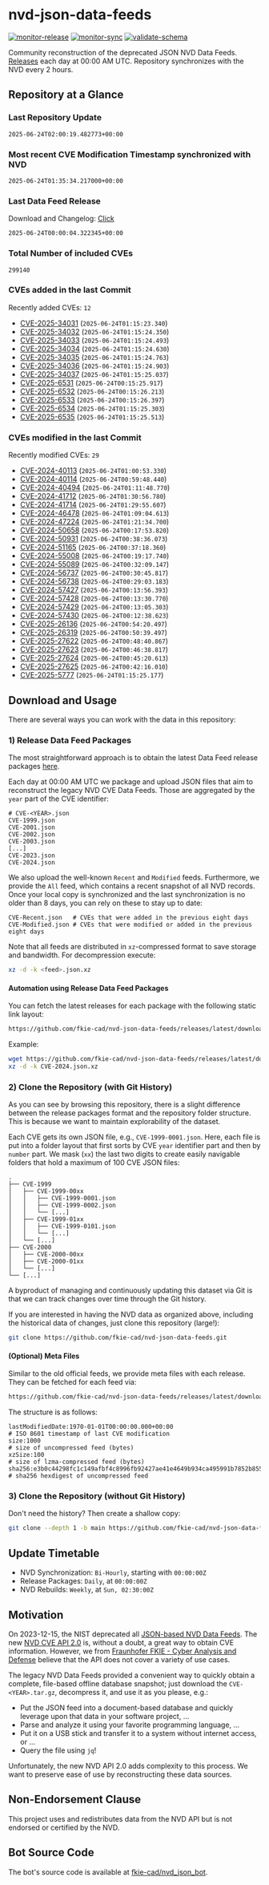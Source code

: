 # nvd-json-data-feeds

[![monitor-release](https://github.com/fkie-cad/nvd-json-data-feeds/actions/workflows/monitor_release.yml/badge.svg)](https://github.com/fkie-cad/nvd-json-data-feeds/actions/workflows/monitor_release.yml)
[![monitor-sync](https://github.com/fkie-cad/nvd-json-data-feeds/actions/workflows/monitor_sync.yml/badge.svg)](https://github.com/fkie-cad/nvd-json-data-feeds/actions/workflows/monitor_sync.yml)
[![validate-schema](https://github.com/fkie-cad/nvd-json-data-feeds/actions/workflows/validate_schema.yml/badge.svg)](https://github.com/fkie-cad/nvd-json-data-feeds/actions/workflows/validate_schema.yml)

Community reconstruction of the deprecated JSON NVD Data Feeds.
[Releases](https://github.com/fkie-cad/nvd-json-data-feeds/releases/latest) each day at 00:00 AM UTC.
Repository synchronizes with the NVD every 2 hours.

## Repository at a Glance

### Last Repository Update

```plain
2025-06-24T02:00:19.482773+00:00
```

### Most recent CVE Modification Timestamp synchronized with NVD

```plain
2025-06-24T01:35:34.217000+00:00
```

### Last Data Feed Release

Download and Changelog: [Click](https://github.com/fkie-cad/nvd-json-data-feeds/releases/latest)

```plain
2025-06-24T00:00:04.322345+00:00
```

### Total Number of included CVEs

```plain
299140
```

### CVEs added in the last Commit

Recently added CVEs: `12`

- [CVE-2025-34031](CVE-2025/CVE-2025-340xx/CVE-2025-34031.json) (`2025-06-24T01:15:23.340`)
- [CVE-2025-34032](CVE-2025/CVE-2025-340xx/CVE-2025-34032.json) (`2025-06-24T01:15:24.350`)
- [CVE-2025-34033](CVE-2025/CVE-2025-340xx/CVE-2025-34033.json) (`2025-06-24T01:15:24.493`)
- [CVE-2025-34034](CVE-2025/CVE-2025-340xx/CVE-2025-34034.json) (`2025-06-24T01:15:24.630`)
- [CVE-2025-34035](CVE-2025/CVE-2025-340xx/CVE-2025-34035.json) (`2025-06-24T01:15:24.763`)
- [CVE-2025-34036](CVE-2025/CVE-2025-340xx/CVE-2025-34036.json) (`2025-06-24T01:15:24.903`)
- [CVE-2025-34037](CVE-2025/CVE-2025-340xx/CVE-2025-34037.json) (`2025-06-24T01:15:25.037`)
- [CVE-2025-6531](CVE-2025/CVE-2025-65xx/CVE-2025-6531.json) (`2025-06-24T00:15:25.917`)
- [CVE-2025-6532](CVE-2025/CVE-2025-65xx/CVE-2025-6532.json) (`2025-06-24T00:15:26.213`)
- [CVE-2025-6533](CVE-2025/CVE-2025-65xx/CVE-2025-6533.json) (`2025-06-24T00:15:26.397`)
- [CVE-2025-6534](CVE-2025/CVE-2025-65xx/CVE-2025-6534.json) (`2025-06-24T01:15:25.303`)
- [CVE-2025-6535](CVE-2025/CVE-2025-65xx/CVE-2025-6535.json) (`2025-06-24T01:15:25.513`)


### CVEs modified in the last Commit

Recently modified CVEs: `29`

- [CVE-2024-40113](CVE-2024/CVE-2024-401xx/CVE-2024-40113.json) (`2025-06-24T01:00:53.330`)
- [CVE-2024-40114](CVE-2024/CVE-2024-401xx/CVE-2024-40114.json) (`2025-06-24T00:59:48.440`)
- [CVE-2024-40494](CVE-2024/CVE-2024-404xx/CVE-2024-40494.json) (`2025-06-24T01:11:48.770`)
- [CVE-2024-41712](CVE-2024/CVE-2024-417xx/CVE-2024-41712.json) (`2025-06-24T01:30:56.780`)
- [CVE-2024-41714](CVE-2024/CVE-2024-417xx/CVE-2024-41714.json) (`2025-06-24T01:29:55.607`)
- [CVE-2024-46478](CVE-2024/CVE-2024-464xx/CVE-2024-46478.json) (`2025-06-24T01:09:04.613`)
- [CVE-2024-47224](CVE-2024/CVE-2024-472xx/CVE-2024-47224.json) (`2025-06-24T01:21:34.700`)
- [CVE-2024-50658](CVE-2024/CVE-2024-506xx/CVE-2024-50658.json) (`2025-06-24T00:17:53.820`)
- [CVE-2024-50931](CVE-2024/CVE-2024-509xx/CVE-2024-50931.json) (`2025-06-24T00:38:36.073`)
- [CVE-2024-51165](CVE-2024/CVE-2024-511xx/CVE-2024-51165.json) (`2025-06-24T00:37:18.360`)
- [CVE-2024-55008](CVE-2024/CVE-2024-550xx/CVE-2024-55008.json) (`2025-06-24T00:19:17.740`)
- [CVE-2024-55089](CVE-2024/CVE-2024-550xx/CVE-2024-55089.json) (`2025-06-24T00:32:09.147`)
- [CVE-2024-56737](CVE-2024/CVE-2024-567xx/CVE-2024-56737.json) (`2025-06-24T00:30:45.817`)
- [CVE-2024-56738](CVE-2024/CVE-2024-567xx/CVE-2024-56738.json) (`2025-06-24T00:29:03.183`)
- [CVE-2024-57427](CVE-2024/CVE-2024-574xx/CVE-2024-57427.json) (`2025-06-24T00:13:56.393`)
- [CVE-2024-57428](CVE-2024/CVE-2024-574xx/CVE-2024-57428.json) (`2025-06-24T00:13:30.770`)
- [CVE-2024-57429](CVE-2024/CVE-2024-574xx/CVE-2024-57429.json) (`2025-06-24T00:13:05.303`)
- [CVE-2024-57430](CVE-2024/CVE-2024-574xx/CVE-2024-57430.json) (`2025-06-24T00:12:38.623`)
- [CVE-2025-26136](CVE-2025/CVE-2025-261xx/CVE-2025-26136.json) (`2025-06-24T00:54:20.497`)
- [CVE-2025-26319](CVE-2025/CVE-2025-263xx/CVE-2025-26319.json) (`2025-06-24T00:50:39.497`)
- [CVE-2025-27622](CVE-2025/CVE-2025-276xx/CVE-2025-27622.json) (`2025-06-24T00:48:40.867`)
- [CVE-2025-27623](CVE-2025/CVE-2025-276xx/CVE-2025-27623.json) (`2025-06-24T00:46:38.817`)
- [CVE-2025-27624](CVE-2025/CVE-2025-276xx/CVE-2025-27624.json) (`2025-06-24T00:45:20.613`)
- [CVE-2025-27625](CVE-2025/CVE-2025-276xx/CVE-2025-27625.json) (`2025-06-24T00:42:16.010`)
- [CVE-2025-5777](CVE-2025/CVE-2025-57xx/CVE-2025-5777.json) (`2025-06-24T01:15:25.177`)


## Download and Usage

There are several ways you can work with the data in this repository:

### 1) Release Data Feed Packages

The most straightforward approach is to obtain the latest Data Feed release packages [here](https://github.com/fkie-cad/nvd-json-data-feeds/releases/latest).

Each day at 00:00 AM UTC we package and upload JSON files that aim to reconstruct the legacy NVD CVE Data Feeds.
Those are aggregated by the `year` part of the CVE identifier:

```
# CVE-<YEAR>.json
CVE-1999.json
CVE-2001.json
CVE-2002.json
CVE-2003.json
[...]
CVE-2023.json
CVE-2024.json
```

We also upload the well-known `Recent` and `Modified` feeds.
Furthermore, we provide the `All` feed, which contains a recent snapshot of all NVD records.
Once your local copy is synchronized and the last synchronization is no older than 8 days, you can rely on these to stay up to date:

```plain
CVE-Recent.json   # CVEs that were added in the previous eight days
CVE-Modified.json # CVEs that were modified or added in the previous eight days
```

Note that all feeds are distributed in `xz`-compressed format to save storage and bandwidth.
For decompression execute:

```sh
xz -d -k <feed>.json.xz
```

#### Automation using Release Data Feed Packages

You can fetch the latest releases for each package with the following static link layout:

```sh
https://github.com/fkie-cad/nvd-json-data-feeds/releases/latest/download/CVE-<YEAR>.json.xz
```

Example:

```sh
wget https://github.com/fkie-cad/nvd-json-data-feeds/releases/latest/download/CVE-2024.json.xz
xz -d -k CVE-2024.json.xz
```

### 2) Clone the Repository (with Git History)

As you can see by browsing this repository, there is a slight difference between the release packages format and the repository folder structure.
This is because we want to maintain explorability of the dataset.

Each CVE gets its own JSON file, e.g., `CVE-1999-0001.json`.
Here, each file is put into a folder layout that first sorts by CVE `year` identifier part and then by `number` part.
We mask (`xx`) the last two digits to create easily navigable folders that hold a maximum of 100 CVE JSON files:

```plain
.
├── CVE-1999
│   ├── CVE-1999-00xx
│   │   ├── CVE-1999-0001.json
│   │   ├── CVE-1999-0002.json
│   │   └── [...]
│   ├── CVE-1999-01xx
│   │   ├── CVE-1999-0101.json
│   │   └── [...]
│   └── [...]
├── CVE-2000
│   ├── CVE-2000-00xx
│   ├── CVE-2000-01xx
│   └── [...]
└── [...]
```

A byproduct of managing and continuously updating this dataset via Git is that we can track changes over time through the Git history.

If you are interested in having the NVD data as organized above, including the historical data of changes, just clone this repository (large!):

```sh
git clone https://github.com/fkie-cad/nvd-json-data-feeds.git
```

#### (Optional) Meta Files

Similar to the old official feeds, we provide meta files with each release. They can be fetched for each feed via:

```sh
https://github.com/fkie-cad/nvd-json-data-feeds/releases/latest/download/CVE-<YEAR>.meta
```

The structure is as follows:

```plain
lastModifiedDate:1970-01-01T00:00:00.000+00:00                          # ISO 8601 timestamp of last CVE modification
size:1000                                                               # size of uncompressed feed (bytes)
xzSize:100                                                              # size of lzma-compressed feed (bytes)
sha256:e3b0c44298fc1c149afbf4c8996fb92427ae41e4649b934ca495991b7852b855 # sha256 hexdigest of uncompressed feed
```

### 3) Clone the Repository (without Git History)

Don't need the history? Then create a shallow copy:

```sh
git clone --depth 1 -b main https://github.com/fkie-cad/nvd-json-data-feeds.git
```


## Update Timetable

* NVD Synchronization: `Bi-Hourly`, starting with `00:00:00Z`
* Release Packages: `Daily`, at `00:00:00Z`
* NVD Rebuilds: `Weekly`, at `Sun, 02:30:00Z`


## Motivation

On 2023-12-15, the NIST deprecated all [JSON-based NVD Data Feeds](https://nvd.nist.gov/vuln/data-feeds#divRetirementBanner-1).
The new [NVD CVE API 2.0](https://nvd.nist.gov/developers/vulnerabilities) is, without a doubt, a great way to obtain CVE information.
However, we from [Fraunhofer FKIE - Cyber Analysis and Defense](https://www.fkie.fraunhofer.de/en/departments/cad.html) believe that the API does not cover a variety of use cases.

The legacy NVD Data Feeds provided a convenient way to quickly obtain a complete, file-based offline database snapshot; just download the `CVE-<YEAR>.tar.gz`, decompress it, and use it as you please, e.g.:

- Put the JSON feed into a document-based database and quickly leverage upon that data in your software project, ...
- Parse and analyze it using your favorite programming language, ...
- Put it on a USB stick and transfer it to a system without internet access, or ...
- Query the file using `jq`!

Unfortunately, the new NVD API 2.0 adds complexity to this process.
We want to preserve ease of use by reconstructing these data sources.

## Non-Endorsement Clause

This project uses and redistributes data from the NVD API but is not endorsed or certified by the NVD.

## Bot Source Code

The bot's source code is available at [fkie-cad/nvd\_json\_bot](https://github.com/fkie-cad/nvd_json_bot).